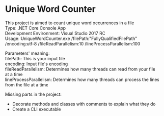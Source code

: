 # Unique Word Counter
This project is aimed to count unique word occurrences in a file  
Type: .NET Core Console App  
Development Environment: Visual Studio 2017 RC  
Usage: UniqueWordCounter.exe /filePath:"FullyQualifiedFilePath" /encoding:utf-8 /fileReadParallelism:10 /lineProcessParallelism:100  

Parameters' meaning:  
filePath: This is your input file  
encoding: Input file's encoding  
fileReadParallelism: Determines how many threads can read from your file at a time  
lineProcessParallelism: Determines how many threads can process the lines from the file at a time

Missing parts in the project:  
- Decorate methods and classes with comments to explain what they do
- Create a CLI executable
